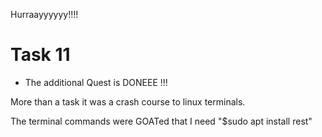 Hurraayyyyyy!!!!


# Task 11 

- The additional Quest is DONEEE !!!

More than a task it was a crash course to linux terminals.

The terminal commands were GOATed that I need "$sudo apt install rest"
